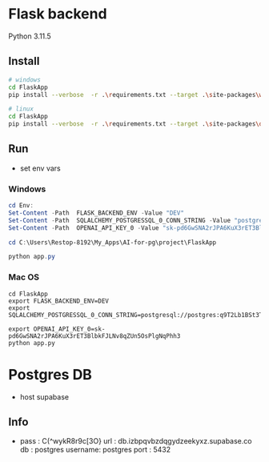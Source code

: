 # Flask backend

Python 3.11.5
## Install
```sh
# windows
cd FlaskApp
pip install --verbose  -r .\requirements.txt --target .\site-packages\windows --upgrade

# linux
cd FlaskApp
pip install --verbose  -r .\requirements.txt --target .\site-packages\darwin --upgrade
```

## Run
* set env vars
### Windows
```ps1
cd Env:
Set-Content -Path  FLASK_BACKEND_ENV -Value "DEV"
Set-Content -Path  SQLALCHEMY_POSTGRESSQL_0_CONN_STRING -Value "postgresql://postgres:q9T2Lb1BSt3T76b@db.izbpqvbzdqgydzeekyxz.supabase.co:5432/postgres"
Set-Content -Path  OPENAI_API_KEY_0 -Value "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"

cd C:\Users\Restop-8192\My_Apps\AI-for-pg\project\FlaskApp

python app.py
```

### Mac OS
```
cd FlaskApp
export FLASK_BACKEND_ENV=DEV
export SQLALCHEMY_POSTGRESSQL_0_CONN_STRING=postgresql://postgres:q9T2Lb1BSt3T76b@db.izbpqvbzdqgydzeekyxz.supabase.co:5432/postgres

export OPENAI_API_KEY_0=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
python app.py
```

# Postgres DB
* host supabase
## Info
* pass :  C(^wykR8r9c[3O}
  url  :   db.izbpqvbzdqgydzeekyxz.supabase.co
  db      : postgres
  username: postgres
  port : 5432
